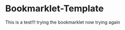 Bookmarklet-Template
====================

This is a test!!!
trying the bookmarklet now
trying again
